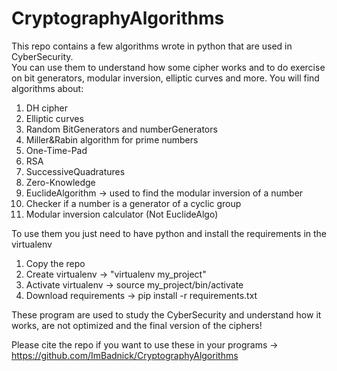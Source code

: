 # CryptographyAlgorithms
This repo contains a few algorithms wrote in python that are used in CyberSecurity.  
You can use them to understand how some cipher works and to do exercise on bit generators, modular inversion, elliptic curves and more.
You will find algorithms about:
1) DH cipher
2) Elliptic curves
3) Random BitGenerators and numberGenerators
4) Miller&Rabin algorithm for prime numbers
5) One-Time-Pad
6) RSA
7) SuccessiveQuadratures
8) Zero-Knowledge
9) EuclideAlgorithm -> used to find the modular inversion of a number
10) Checker if a number is a generator of a cyclic group
11) Modular inversion calculator (Not EuclideAlgo)  

To use them you just need to have python and install the requirements in the virtualenv
1) Copy the repo
2) Create virtualenv -> "virtualenv my_project"
3) Activate virtualenv -> source my_project/bin/activate
4) Download requirements -> pip install -r requirements.txt

These program are used to study the CyberSecurity and understand how it works, are not optimized and the final version of the ciphers!

Please cite the repo if you want to use these in your programs -> https://github.com/ImBadnick/CryptographyAlgorithms







